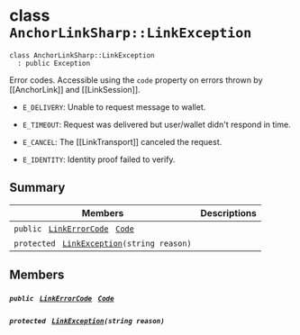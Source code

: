# class `AnchorLinkSharp::LinkException` 

```
class AnchorLinkSharp::LinkException
  : public Exception
```

Error codes. Accessible using the `code` property on errors thrown by [[AnchorLink]] and [[LinkSession]].

* `E_DELIVERY`: Unable to request message to wallet.

* `E_TIMEOUT`: Request was delivered but user/wallet didn't respond in time.

* `E_CANCEL`: The [[LinkTransport]] canceled the request.

* `E_IDENTITY`: Identity proof failed to verify.

## Summary

 Members                                | Descriptions                                
----------------------------------------|---------------------------------------------
`public ` [`LinkErrorCode`](AnchorLinkSharp.md)` ` [`Code`](#class_anchor_link_sharp_1_1_link_exception_1ac439edf1a8b44fc129d679671e87645f) | 
`protected ` [`LinkException`](#class_anchor_link_sharp_1_1_link_exception_1aa1a6e1d171100385ce40667757946a8d)`(string reason)` | 

## Members

##### `public ` [`LinkErrorCode`](AnchorLinkSharp.md)` ` [`Code`](#class_anchor_link_sharp_1_1_link_exception_1ac439edf1a8b44fc129d679671e87645f) 

##### `protected ` [`LinkException`](#class_anchor_link_sharp_1_1_link_exception_1aa1a6e1d171100385ce40667757946a8d)`(string reason)` 

